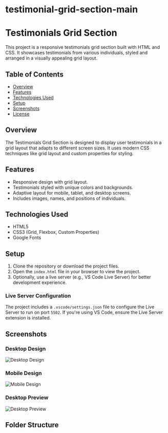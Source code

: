 # testimonial-grid-section-main
# Testimonials Grid Section

This project is a responsive testimonials grid section built with HTML and CSS. It showcases testimonials from various individuals, styled and arranged in a visually appealing grid layout.

## Table of Contents

- [Overview](#overview)
- [Features](#features)
- [Technologies Used](#technologies-used)
- [Setup](#setup)
- [Screenshots](#screenshots)
- [License](#license)

## Overview

The Testimonials Grid Section is designed to display user testimonials in a grid layout that adapts to different screen sizes. It uses modern CSS techniques like grid layout and custom properties for styling.

## Features

- Responsive design with grid layout.
- Testimonials styled with unique colors and backgrounds.
- Adaptive layout for mobile, tablet, and desktop screens.
- Includes images, names, and positions of individuals.

## Technologies Used

- HTML5
- CSS3 (Grid, Flexbox, Custom Properties)
- Google Fonts

## Setup

1. Clone the repository or download the project files.
2. Open the `index.html` file in your browser to view the project.
3. Optionally, use a live server (e.g., VS Code Live Server) for better development experience.

### Live Server Configuration

The project includes a `.vscode/settings.json` file to configure the Live Server to run on port `5502`. If you're using VS Code, ensure the Live Server extension is installed.

## Screenshots

### Desktop Design
![Desktop Design](design/desktop-design.jpg)

### Mobile Design
![Mobile Design](design/mobile-design.jpg)

### Desktop Preview
![Desktop Preview](design/desktop-preview.jpg)

## Folder Structure
